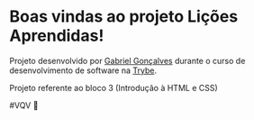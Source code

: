 # Boas vindas ao projeto Lições Aprendidas!

Projeto desenvolvido por [Gabriel Gonçalves](https://www.linkedin.com/in/gabriel-goncalves-medeiros/) durante o curso de desenvolvimento de software na [Trybe](https://www.betrybe.com/).

Projeto referente ao bloco 3 (Introdução à HTML e CSS)

#VQV 🚀
